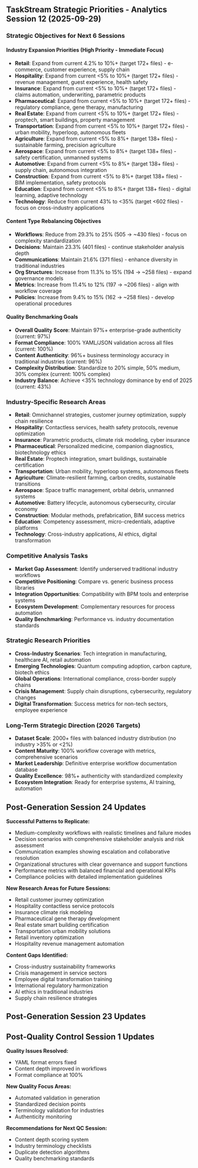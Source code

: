 ## TaskStream Strategic Priorities - Analytics Session 12 (2025-09-29)

### Strategic Objectives for Next 6 Sessions

#### Industry Expansion Priorities (High Priority - Immediate Focus)
- **Retail**: Expand from current 4.2% to 10%+ (target 172+ files) - e-commerce, customer experience, supply chain
- **Hospitality**: Expand from current <5% to 10%+ (target 172+ files) - revenue management, guest experience, health safety
- **Insurance**: Expand from current <5% to 10%+ (target 172+ files) - claims automation, underwriting, parametric products
- **Pharmaceutical**: Expand from current <5% to 10%+ (target 172+ files) - regulatory compliance, gene therapy, manufacturing
- **Real Estate**: Expand from current <5% to 10%+ (target 172+ files) - proptech, smart buildings, property management
- **Transportation**: Expand from current <5% to 10%+ (target 172+ files) - urban mobility, hyperloop, autonomous fleets
- **Agriculture**: Expand from current <5% to 8%+ (target 138+ files) - sustainable farming, precision agriculture
- **Aerospace**: Expand from current <5% to 8%+ (target 138+ files) - safety certification, unmanned systems
- **Automotive**: Expand from current <5% to 8%+ (target 138+ files) - supply chain, autonomous integration
- **Construction**: Expand from current <5% to 8%+ (target 138+ files) - BIM implementation, safety protocols
- **Education**: Expand from current <5% to 8%+ (target 138+ files) - digital learning, adaptive technology
- **Technology**: Reduce from current 43% to <35% (target <602 files) - focus on cross-industry applications

#### Content Type Rebalancing Objectives
- **Workflows**: Reduce from 29.3% to 25% (505 → ~430 files) - focus on complexity standardization
- **Decisions**: Maintain 23.3% (401 files) - continue stakeholder analysis depth
- **Communications**: Maintain 21.6% (371 files) - enhance diversity in traditional industries
- **Org Structures**: Increase from 11.3% to 15% (194 → ~258 files) - expand governance models
- **Metrics**: Increase from 11.4% to 12% (197 → ~206 files) - align with workflow coverage
- **Policies**: Increase from 9.4% to 15% (162 → ~258 files) - develop operational procedures

#### Quality Benchmarking Goals
- **Overall Quality Score**: Maintain 97%+ enterprise-grade authenticity (current: 97%)
- **Format Compliance**: 100% YAML/JSON validation across all files (current: 100%)
- **Content Authenticity**: 96%+ business terminology accuracy in traditional industries (current: 96%)
- **Complexity Distribution**: Standardize to 20% simple, 50% medium, 30% complex (current: 100% complex)
- **Industry Balance**: Achieve <35% technology dominance by end of 2025 (current: 43%)

### Industry-Specific Research Areas
- **Retail**: Omnichannel strategies, customer journey optimization, supply chain resilience
- **Hospitality**: Contactless services, health safety protocols, revenue optimization
- **Insurance**: Parametric products, climate risk modeling, cyber insurance
- **Pharmaceutical**: Personalized medicine, companion diagnostics, biotechnology ethics
- **Real Estate**: Proptech integration, smart buildings, sustainable certification
- **Transportation**: Urban mobility, hyperloop systems, autonomous fleets
- **Agriculture**: Climate-resilient farming, carbon credits, sustainable transitions
- **Aerospace**: Space traffic management, orbital debris, unmanned systems
- **Automotive**: Battery lifecycle, autonomous cybersecurity, circular economy
- **Construction**: Modular methods, prefabrication, BIM success metrics
- **Education**: Competency assessment, micro-credentials, adaptive platforms
- **Technology**: Cross-industry applications, AI ethics, digital transformation

### Competitive Analysis Tasks
- **Market Gap Assessment**: Identify underserved traditional industry workflows
- **Competitive Positioning**: Compare vs. generic business process libraries
- **Integration Opportunities**: Compatibility with BPM tools and enterprise systems
- **Ecosystem Development**: Complementary resources for process automation
- **Quality Benchmarking**: Performance vs. industry documentation standards

### Strategic Research Priorities
- **Cross-Industry Scenarios**: Tech integration in manufacturing, healthcare AI, retail automation
- **Emerging Technologies**: Quantum computing adoption, carbon capture, biotech ethics
- **Global Operations**: International compliance, cross-border supply chains
- **Crisis Management**: Supply chain disruptions, cybersecurity, regulatory changes
- **Digital Transformation**: Success metrics for non-tech sectors, employee experience

### Long-Term Strategic Direction (2026 Targets)
- **Dataset Scale**: 2000+ files with balanced industry distribution (no industry >35% or <2%)
- **Content Maturity**: 100% workflow coverage with metrics, comprehensive scenarios
- **Market Leadership**: Definitive enterprise workflow documentation database
- **Quality Excellence**: 98%+ authenticity with standardized complexity
- **Ecosystem Integration**: Ready for enterprise systems, AI training, automation

## Post-Generation Session 24 Updates

**Successful Patterns to Replicate:**
- Medium-complexity workflows with realistic timelines and failure modes
- Decision scenarios with comprehensive stakeholder analysis and risk assessment
- Communication examples showing escalation and collaborative resolution
- Organizational structures with clear governance and support functions
- Performance metrics with balanced financial and operational KPIs
- Compliance policies with detailed implementation guidelines

**New Research Areas for Future Sessions:**
- Retail customer journey optimization
- Hospitality contactless service protocols
- Insurance climate risk modeling
- Pharmaceutical gene therapy development
- Real estate smart building certification
- Transportation urban mobility solutions
- Retail inventory optimization
- Hospitality revenue management automation

**Content Gaps Identified:**
- Cross-industry sustainability frameworks
- Crisis management in service sectors
- Employee digital transformation training
- International regulatory harmonization
- AI ethics in traditional industries
- Supply chain resilience strategies

## Post-Generation Session 23 Updates

## Post-Quality Control Session 1 Updates

**Quality Issues Resolved:**
- YAML format errors fixed
- Content depth improved in workflows
- Format compliance at 100%

**New Quality Focus Areas:**
- Automated validation in generation
- Standardized decision points
- Terminology validation for industries
- Authenticity monitoring

**Recommendations for Next QC Session:**
- Content depth scoring system
- Industry terminology checklists
- Duplicate detection algorithms
- Quality benchmarking standards